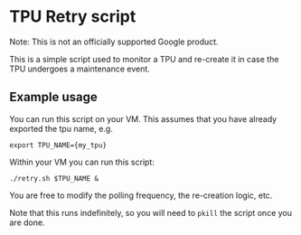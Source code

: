 # TPU Retry script

Note: This is not an officially supported Google product.

This is a simple script used to monitor a TPU and re-create it in case the TPU undergoes a maintenance event.


## Example usage
You can run this script on your VM. This assumes that you have already exported the tpu name, e.g.
```
export TPU_NAME={my_tpu}
```

Within your VM you can run this script:
```
./retry.sh $TPU_NAME &
```

You are free to modify the polling frequency, the re-creation logic, etc.

Note that this runs indefinitely, so you will need to `pkill` the script once you are done.
